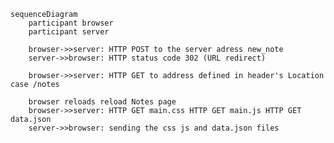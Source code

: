<script src="https://cdn.jsdelivr.net/npm/mermaid/dist/mermaid.min.js"></script>
<script>mermaid.initialize({startOnLoad:true});</script>

```mermaid
sequenceDiagram
    participant browser
    participant server
    
    browser->>server: HTTP POST to the server adress new_note
    server->>browser: HTTP status code 302 (URL redirect)
    
    browser->>server: HTTP GET to address defined in header's Location case /notes
    
    browser reloads reload Notes page
    browser->>server: HTTP GET main.css HTTP GET main.js HTTP GET data.json
    server->>browser: sending the css js and data.json files
```